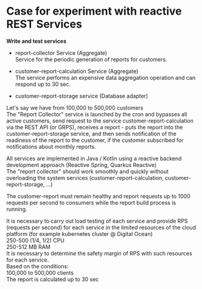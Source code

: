 # Case for experiment with reactive REST Services

**Write and test services**

- report-collector Service  (Aggregate)   
Service for the periodic generation of reports for customers.

- customer-report-calculation Service (Aggregate)    
The service performs an expensive data aggregation operation and can respond up to 30 sec. 

- customer-report-storage service (Database adapter)   

Let's say we have from 100,000 to 500,000 customers   
The "Report Collector" service is launched by the cron and bypasses all active customers, send request to the service customer-report-calculation via the REST API (or GRPS), receives a report - puts the report into the customer-report-storage service, and then sends notification of the readiness of the report to the customer, if the customer subscribed for notifications about monthly reports.

All services are implemented in Java / Kotlin using a reactive backend development approach (Reactive Spring, Quarkus Reactive)   
The "report collector" should work smoothly and quickly without overloading the system services (customer-report-calculation, customer-report-storage, ...) 

The customer-report must remain healthy and report requests up to 1000 requests per second to consumers while the report build process is running.

It is necessary to carry out load testing of each service and provide RPS (requests per second) for each service in the limited resources of the cloud platform (for example kubernetes cluster @ Digital Ocean)   
250-500 (1/4, 1/2) CPU   
250-512 MB RAM   
It is necessary to determine the safety margin of RPS with such resources for each service.   
Based on the conditions:   
100,000 to 500,000 clients   
The report is calculated up to 30 sec    

